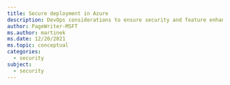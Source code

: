 ```yaml
---
title: Secure deployment in Azure
description: DevOps considerations to ensure security and feature enhancements can be quickly deployed.
author: PageWriter-MSFT
ms.author: martinek
ms.date: 12/20/2021
ms.topic: conceptual
categories:
  - security
subject:
  - security
---
```

